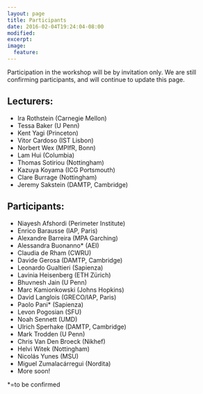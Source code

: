 ```yaml
---
layout: page
title: Participants
date: 2016-02-04T19:24:04-08:00
modified:
excerpt:
image:
  feature:
---
```


Participation in the workshop will be by invitation only.
We are still confirming participants, and will continue to update this
page.

## Lecturers:

* Ira Rothstein (Carnegie Mellon)
* Tessa Baker (U Penn)
* Kent Yagi (Princeton)
* Vitor Cardoso (IST Lisbon)
* Norbert Wex (MPIfR, Bonn)
* Lam Hui (Columbia)
* Thomas Sotiriou (Nottingham)
* Kazuya Koyama (ICG Portsmouth)
* Clare Burrage (Nottingham)
* Jeremy Sakstein (DAMTP, Cambridge)

## Participants:

* Niayesh Afshordi (Perimeter Institute)
* Enrico Barausse (IAP, Paris)
* Alexandre Barreira (MPA Garching)
* Alessandra Buonanno* (AEI)
* Claudia de Rham (CWRU)
* Davide Gerosa (DAMTP, Cambridge)
* Leonardo Gualtieri (Sapienza)
* Lavinia Heisenberg (ETH Zürich)
* Bhuvnesh Jain (U Penn)
* Marc Kamionkowski (Johns Hopkins)
* David Langlois (GRECO/IAP, Paris)
* Paolo Pani* (Sapienza)
* Levon Pogosian (SFU)
* Noah Sennett (UMD)
* Ulrich Sperhake (DAMTP, Cambridge)
* Mark Trodden (U Penn)
* Chris Van Den Broeck (Nikhef)
* Helvi Witek (Nottingham)
* Nicolás Yunes (MSU)
* Miguel Zumalacárregui (Nordita)
* More soon!

\*=to be confirmed
